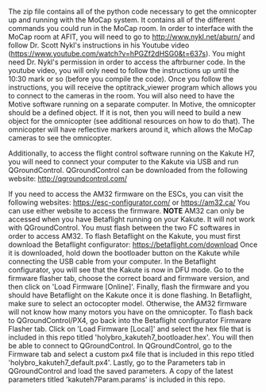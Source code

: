 The zip file contains all of the python code necessary to get the omnicopter up and running with the MoCap system. It contains all of the different commands 
you could run in the MoCap room. In order to interface with the MoCap room at AFIT, you will need to go to http://www.nykl.net/aburn/ and follow Dr. Scott Nykl's instructions 
in his Youtube video (https://www.youtube.com/watch?v=hPGZf2dHSG0&t=637s). You might need Dr. Nykl's permission in order to access the aftrburner code. In the youtube video, 
you will only need to follow the instructions up until the 10:30 mark or so (before you compile the code). Once you follow the instructions, you will receive the 
optitrack_viewer program which allows you to connect to the cameras in the room. You will also need to have the Motive software running on a separate computer. In Motive, the 
omnicopter should be a defined object. If it is not, then you will need to build a new object for the omnicopter (see additional resources on how to do that). The 
omnicopter will have reflective markers around it, which allows the MoCap cameras to see the omnicopter.

Additionally, to access the flight control software running on the Kakute H7, you will need to connect your computer to the Kakute via USB and run QGroundControl. QGroundControl
can be downloaded from the following website: http://qgroundcontrol.com/

If you need to access the AM32 firmware on the ESCs, you can visit the following websites: https://esc-configurator.com/ or https://am32.ca/
You can use either website to access the firmware. **NOTE** AM32 can only be accessed when you have Betaflight running on your Kakute. It will not work with QGroundControl. You
must flash between the two FC softwares in order to access AM32. To flash Betaflight on the Kakute, you must first download the Betaflight configurator: https://betaflight.com/download
Once it is downloaded, hold down the bootloader button on the Kakute while connecting the USB cable from your computer. In the Betaflight configurator, you will see that the Kakute is
now in DFU mode. Go to the firmware flasher tab, choose the correct board and firmware version, and then click on 'Load Firmware [Online]'. Finally, flash the firmware and you should
have Betaflight on the Kakute once it is done flashing. In Betaflight, make sure to select an octocopter model. Otherwise, the AM32 firmware will not know how many motors you have on
the omnicopter. To flash back to QGroundControl/PX4, go back into the Betaflight configurator Firmware Flasher tab. Click on 'Load Firmware [Local]' and select the hex file that is
included in this repo titled 'holybro_kakuteh7_bootloader.hex'. You will then be able to connect to QGroundControl. In QGroundControl, go to the Firmware tab and select a custom
px4 file that is included in this repo titled 'holybro_kakuteh7_default.px4'. Lastly, go to the Parameters tab in QGroundControl and load the saved parameters. A copy of the latest
parameters titled 'kakuteh7Param.params' is included in this repo.

